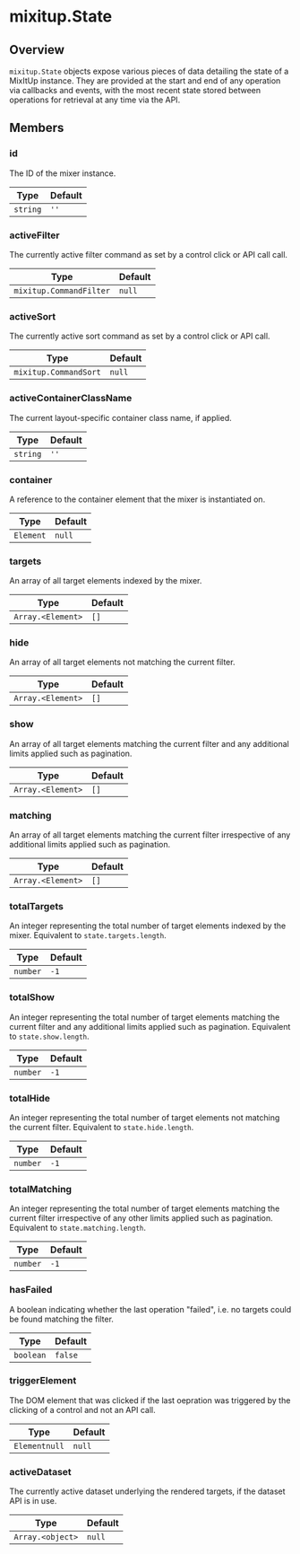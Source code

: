 # mixitup.State

## Overview

`mixitup.State` objects expose various pieces of data detailing the state of
a MixItUp instance. They are provided at the start and end of any operation via
callbacks and events, with the most recent state stored between operations
for retrieval at any time via the API.


## Members

### <a id="mixitup.State#id">id</a>




The ID of the mixer instance.


|Type | Default
|---  | ---
|`string`| `''`


### <a id="mixitup.State#activeFilter">activeFilter</a>




The currently active filter command as set by a control click or API call
call.


|Type | Default
|---  | ---
|`mixitup.CommandFilter`| `null`


### <a id="mixitup.State#activeSort">activeSort</a>




The currently active sort command as set by a control click or API call.


|Type | Default
|---  | ---
|`mixitup.CommandSort`| `null`


### <a id="mixitup.State#activeContainerClassName">activeContainerClassName</a>




The current layout-specific container class name, if applied.


|Type | Default
|---  | ---
|`string`| `''`


### <a id="mixitup.State#container">container</a>




A reference to the container element that the mixer is instantiated on.


|Type | Default
|---  | ---
|`Element`| `null`


### <a id="mixitup.State#targets">targets</a>




An array of all target elements indexed by the mixer.


|Type | Default
|---  | ---
|`Array.<Element>`| `[]`


### <a id="mixitup.State#hide">hide</a>




An array of all target elements not matching the current filter.


|Type | Default
|---  | ---
|`Array.<Element>`| `[]`


### <a id="mixitup.State#show">show</a>




An array of all target elements matching the current filter and any additional
limits applied such as pagination.


|Type | Default
|---  | ---
|`Array.<Element>`| `[]`


### <a id="mixitup.State#matching">matching</a>




An array of all target elements matching the current filter irrespective of
any additional limits applied such as pagination.


|Type | Default
|---  | ---
|`Array.<Element>`| `[]`


### <a id="mixitup.State#totalTargets">totalTargets</a>




An integer representing the total number of target elements indexed by the
mixer. Equivalent to `state.targets.length`.


|Type | Default
|---  | ---
|`number`| `-1`


### <a id="mixitup.State#totalShow">totalShow</a>




An integer representing the total number of target elements matching the
current filter and any additional limits applied such as pagination.
Equivalent to `state.show.length`.


|Type | Default
|---  | ---
|`number`| `-1`


### <a id="mixitup.State#totalHide">totalHide</a>




An integer representing the total number of target elements not matching
the current filter. Equivalent to `state.hide.length`.


|Type | Default
|---  | ---
|`number`| `-1`


### <a id="mixitup.State#totalMatching">totalMatching</a>




An integer representing the total number of target elements matching the
current filter irrespective of any other limits applied such as pagination.
Equivalent to `state.matching.length`.


|Type | Default
|---  | ---
|`number`| `-1`


### <a id="mixitup.State#hasFailed">hasFailed</a>




A boolean indicating whether the last operation "failed", i.e. no targets
could be found matching the filter.


|Type | Default
|---  | ---
|`boolean`| `false`


### <a id="mixitup.State#triggerElement">triggerElement</a>




The DOM element that was clicked if the last oepration was triggered by the
clicking of a control and not an API call.


|Type | Default
|---  | ---
|`Elementnull`| `null`


### <a id="mixitup.State#activeDataset">activeDataset</a>




The currently active dataset underlying the rendered targets, if the
dataset API is in use.


|Type | Default
|---  | ---
|`Array.<object>`| `null`


